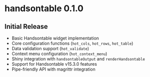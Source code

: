 # handsontable 0.1.0

## Initial Release

* Basic Handsontable widget implementation
* Core configuration functions (`hot_cols`, `hot_rows`, `hot_table`)
* Data validation support (`hot_validate`)
* Context menu configuration (`hot_context_menu`)
* Shiny integration with `handsontableOutput` and `renderHandsontable`
* Support for Handsontable v15.3.0 features
* Pipe-friendly API with magrittr integration
